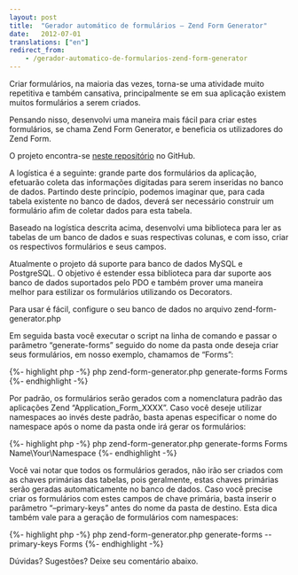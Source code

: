 ```yaml
---
layout: post
title:  "Gerador automático de formulários – Zend Form Generator"
date:   2012-07-01
translations: ["en"]
redirect_from:
    - /gerador-automatico-de-formularios-zend-form-generator
---
```


<p class="intro"><span class="dropcap">C</span>riar formulários, na maioria das vezes, torna-se uma atividade muito repetitiva e também cansativa, principalmente se em sua aplicação existem muitos formulários a serem criados.</p>

Pensando nisso, desenvolvi uma maneira mais fácil para criar estes formulários, se chama Zend Form Generator, e beneficia os utilizadores do Zend Form.

O projeto encontra-se [neste repositório][zend-form-generator] no GitHub.

A logística é a seguinte: grande parte dos formulários da aplicação, efetuarão coleta das informações digitadas para serem inseridas no banco de dados. Partindo deste princípio, podemos imaginar que, para cada tabela existente no banco de dados, deverá ser necessário construir um formulário afim de coletar dados para esta tabela.

Baseado na logística descrita acima, desenvolvi uma biblioteca para ler as tabelas de um banco de dados e suas respectivas colunas, e com isso, criar os respectivos formulários e seus campos.

Atualmente o projeto dá suporte para banco de dados MySQL e PostgreSQL. O objetivo é estender essa biblioteca para dar suporte aos banco de dados suportados pelo PDO e também prover uma maneira melhor para estilizar os formulários utilizando os Decorators.

Para usar é fácil, configure o seu banco de dados no arquivo zend-form-generator.php

Em seguida basta você executar o script na linha de comando e passar o parâmetro “generate-forms” seguido do nome da pasta onde deseja criar seus formulários, em nosso exemplo, chamamos de “Forms”:

{%- highlight php -%}
php zend-form-generator.php generate-forms Forms
{%- endhighlight -%}

Por padrão, os formulários serão gerados com a nomenclatura padrão das aplicações Zend “Application_Form_XXXX”. Caso você deseje utilizar namespaces ao invés deste padrão, basta apenas especificar o nome do namespace após o nome da pasta onde irá gerar os formulários:

{%- highlight php -%}
php zend-form-generator.php generate-forms Forms Name\Your\Namespace
{%- endhighlight -%}

Você vai notar que todos os formulários gerados, não irão ser criados com as chaves primárias das tabelas, pois geralmente, estas chaves primárias serão geradas automaticamente no banco de dados. Caso você precise criar os formulários com estes campos de chave primária, basta inserir o parâmetro “–primary-keys” antes do nome da pasta de destino. Esta dica também vale para a geração de formulários com namespaces:

{%- highlight php -%}
php zend-form-generator.php generate-forms --primary-keys Forms
{%- endhighlight -%}

Dúvidas? Sugestões? Deixe seu comentário abaixo.

[zend-form-generator]: https://github.com/ionixjunior/zend-form-generator